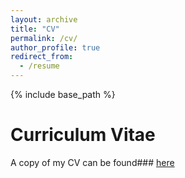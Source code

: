 ```yaml
---
layout: archive
title: "CV"
permalink: /cv/
author_profile: true
redirect_from:
  - /resume
---
```


{% include base_path %}

Curriculum Vitae
======
A copy of my CV can be found### <a href="https://johannesgalle.github.io/GalleCVJan.pdf" target="_blank">here</a>

